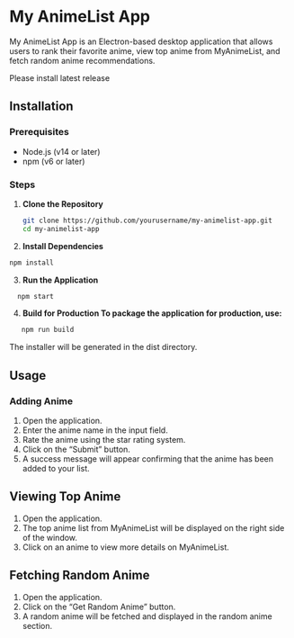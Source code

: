 # My AnimeList App

My AnimeList App is an Electron-based desktop application that allows users to rank their favorite anime, view top anime from MyAnimeList, and fetch random anime recommendations.

Please install latest release

## Installation

### Prerequisites

- Node.js (v14 or later)
- npm (v6 or later)

### Steps

1. **Clone the Repository**

   ```bash
   git clone https://github.com/yourusername/my-animelist-app.git
   cd my-animelist-app

2. **Install Dependencies**
   
  ```bash
  npm install
 ```

3. **Run the Application**
   
 ```bash
   npm start
 ```

4. **Build for Production To package the application for production, use:**

```bash
   npm run build
```

The installer will be generated in the dist directory.

## Usage
### Adding Anime
1. Open the application.
2. Enter the anime name in the input field.
3. Rate the anime using the star rating system.
4. Click on the “Submit” button.
5. A success message will appear confirming that the anime has been added to your list.
## Viewing Top Anime
1. Open the application.
2. The top anime list from MyAnimeList will be displayed on the right side of the window.
3. Click on an anime to view more details on MyAnimeList.
## Fetching Random Anime
1. Open the application.
2. Click on the “Get Random Anime” button.
3. A random anime will be fetched and displayed in the random anime section.
